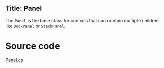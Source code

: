 Title: Panel
---
The `Panel` is the base class for controls that can contain multiple children like `DockPanel` or `StackPanel`.

# Source code
[Panel.cs](https://github.com/AvaloniaUI/Avalonia/blob/master/src/Avalonia.Controls/Panel.cs)
